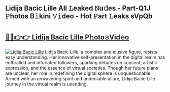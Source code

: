 ## Lidija Bacic Lille All 𝙻eaked 𝙽u𝚍es - Part-Q1J 𝙿hotos B𝚒kini 𝚅𝚒deo - Hot 𝙿art 𝙻eaks sVpQb

# <h2><a href="http://ld2vcv.urlbe.top/?page=Lidija+Bacic+Lille">🔗🔗👉👉 Lidija Bacic Lille P𝚑oto𝚜Vid𝚎o</a></h2>

[![Lidija Bacic Lille](https://i.imgur.com/eBuTRDB.gif)](http://ld2vcv.urlbe.top/?page=Lidija+Bacic+Lille)
Lidija Bacic Lille, a complex and elusive figure, resists easy understanding. Her innovative self-presentation in the digital realm has enthralled and infuriated followers, sparking debates on consent, artistic expression, and the essence of virtual societies. Though her future plans are unclear, her role in redefining the digital sphere is unquestionable. Armed with an unwavering spirit and undeniable allure, Lidija Bacic Lille journey in the virtual realm is unending.
